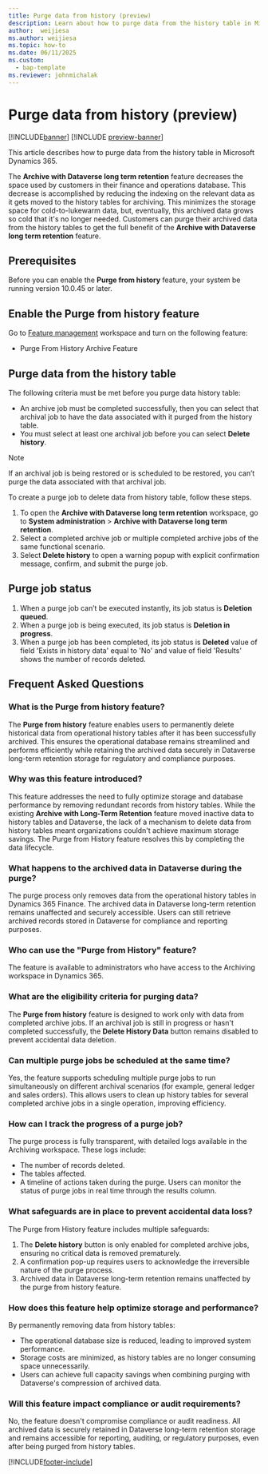 ```yaml
---
title: Purge data from history (preview)
description: Learn about how to purge data from the history table in Microsoft Dynamics 365.
author:  weijiesa
ms.author: weijiesa
ms.topic: how-to
ms.date: 06/11/2025
ms.custom: 
  - bap-template
ms.reviewer: johnmichalak
---
```


# Purge data from history (preview)

[!INCLUDE[banner](../includes/banner.md)]
[!INCLUDE [preview-banner](~/../shared-content/shared/preview-includes/preview-banner.md)]

This article describes how to purge data from the history table in Microsoft Dynamics 365.

The **Archive with Dataverse long term retention** feature decreases the space used by customers in their finance and operations database. This decrease is accomplished by reducing the indexing on the relevant data as it gets moved to the history tables for archiving. This minimizes the storage space for cold-to-lukewarm data, but, eventually, this archived data grows so cold that it's no longer needed. Customers can purge their archived data from the history tables to get the full benefit of the **Archive with Dataverse long term retention** feature. 

## Prerequisites

Before you can enable the **Purge from history** feature, your system be running version 10.0.45 or later.
  
## Enable the Purge from history feature

Go to [Feature management](../../fin-ops/get-started/feature-management/feature-management-overview.md) workspace and turn on the following feature:

- Purge From History Archive Feature

## Purge data from the history table

The following criteria must be met before you purge data history table:

-  An archive job must be completed successfully, then you can select that archival job to have the data associated with it purged from the history table.
-  You must select at least one archival job before you can select **Delete history**.

 > [!NOTE]
 > If an archival job is being restored or is scheduled to be restored, you can’t purge the data associated with that archival job.

To create a purge job to delete data from history table, follow these steps.

1. To open the **Archive with Dataverse long term retention** workspace, go to **System administration** \> **Archive with Dataverse long term retention**.
1. Select a completed archive job or multiple completed archive jobs of the same functional scenario.
1. Select **Delete history** to open a warning popup with explicit confirmation message, confirm, and submit the purge job.

## Purge job status

1. When a purge job can’t be executed instantly, its job status is **Deletion queued**.
1. When a purge job is being executed, its job status is **Deletion in progress**.
1. When a purge job has been completed, its job status is **Deleted** value of field 'Exists in history data' equal to 'No' and value of field 'Results' shows the number of records deleted.

## Frequent Asked Questions

### What is the **Purge from history** feature? 
The **Purge from history** feature enables users to permanently delete historical data from operational history tables after it has been successfully archived. This ensures the operational database remains streamlined and performs efficiently while retaining the archived data securely in Dataverse long-term retention storage for regulatory and compliance purposes. 

### Why was this feature introduced? 
This feature addresses the need to fully optimize storage and database performance by removing redundant records from history tables. While the existing **Archive with Long-Term Retention** feature moved inactive data to history tables and Dataverse, the lack of a mechanism to delete data from history tables meant organizations couldn't achieve maximum storage savings. The Purge from History feature resolves this by completing the data lifecycle. 
 
### What happens to the archived data in Dataverse during the purge? 
The purge process only removes data from the operational history tables in Dynamics 365 Finance. The archived data in Dataverse long-term retention remains unaffected and securely accessible. Users can still retrieve archived records stored in Dataverse for compliance and reporting purposes. 

### Who can use the "Purge from History" feature? 
The feature is available to administrators who have access to the Archiving workspace in Dynamics 365.  

### What are the eligibility criteria for purging data? 
The **Purge from history** feature is designed to work only with data from completed archive jobs. If an archival job is still in progress or hasn't completed successfully, the **Delete History Data** button remains disabled to prevent accidental data deletion. 

### Can multiple purge jobs be scheduled at the same time? 
Yes, the feature supports scheduling multiple purge jobs to run simultaneously on different archival scenarios (for example, general ledger and sales orders). This allows users to clean up history tables for several completed archive jobs in a single operation, improving efficiency. 

### How can I track the progress of a purge job? 
The purge process is fully transparent, with detailed logs available in the Archiving workspace. These logs include: 
- The number of records deleted. 
- The tables affected. 
- A timeline of actions taken during the purge. 
Users can monitor the status of purge jobs in real time through the results column. 
 
### What safeguards are in place to prevent accidental data loss? 
The Purge from History feature includes multiple safeguards: 
1. The **Delete history** button is only enabled for completed archive jobs, ensuring no critical data is removed prematurely. 
1. A confirmation pop-up requires users to acknowledge the irreversible nature of the purge process. 
1. Archived data in Dataverse long-term retention remains unaffected by the purge from history feature. 

### How does this feature help optimize storage and performance? 
By permanently removing data from history tables: 
- The operational database size is reduced, leading to improved system performance. 
- Storage costs are minimized, as history tables are no longer consuming space unnecessarily. 
- Users can achieve full capacity savings when combining purging with Dataverse's compression of archived data. 

### Will this feature impact compliance or audit requirements? 
No, the feature doesn't compromise compliance or audit readiness. All archived data is securely retained in Dataverse long-term retention storage and remains accessible for reporting, auditing, or regulatory purposes, even after being purged from history tables. 

[!INCLUDE[footer-include](../../../includes/footer-banner.md)]
